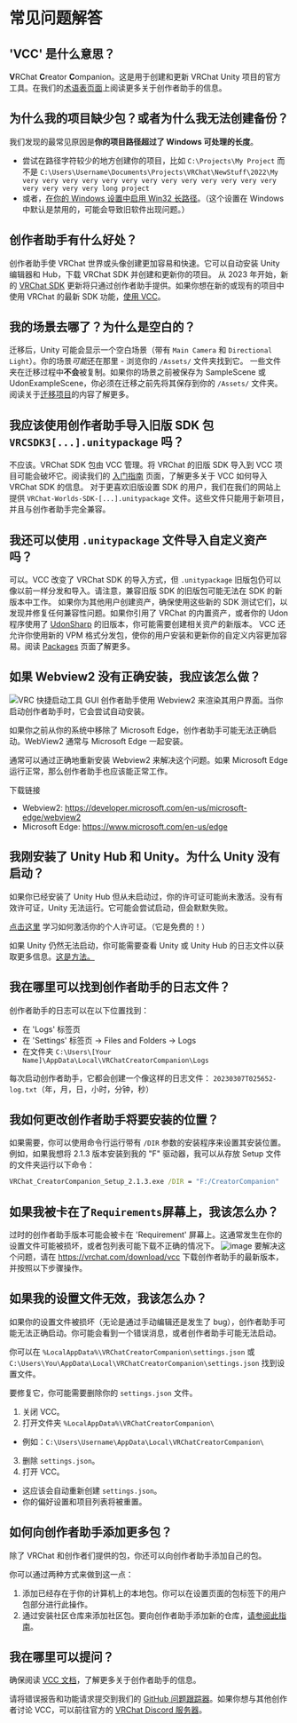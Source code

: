 # 常见问题解答
## 'VCC' 是什么意思？
**V**RChat **C**reator **C**ompanion。这是用于创建和更新 VRChat Unity 项目的官方工具。在我们的[术语表页面](https://vcc.docs.vrchat.com/guides/glossary/)上阅读更多关于创作者助手的信息。

## 为什么我的项目缺少包？或者为什么我无法创建备份？
我们发现的最常见原因是**你的项目路径超过了 Windows 可处理的长度**。
* 尝试在路径字符较少的地方创建你的项目，比如
  `C:\Projects\My Project` 而不是
  `C:\Users\Username\Documents\Projects\VRChat\NewStuff\2022\My very very very very very very very very very very very very very very very very very long project`
* 或者，[在你的 Windows 设置中启用 Win32 长路径](https://learn.microsoft.com/zh-cn/windows/win32/fileio/maximum-file-path-limitation?tabs=registry#enable-long-paths-in-windows-10-version-1607-and-later)。（这个设置在 Windows 中默认是禁用的，可能会导致旧软件出现问题。）

## 创作者助手有什么好处？
创作者助手使 VRChat 世界或头像创建更加容易和快速。它可以自动安装 Unity 编辑器和 Hub，下载 VRChat SDK 并创建和更新你的项目。
从 2023 年开始，新的 [VRChat SDK](https://docs.vrchat.com/docs/choosing-your-sdk) 更新将只通过创作者助手提供。如果你想在新的或现有的项目中使用 VRChat 的最新 SDK 功能，[使用 VCC](https://vcc.docs.vrchat.com/guides/getting-started/)。

## 我的场景去哪了？为什么是空白的？
迁移后，Unity 可能会显示一个空白场景（带有 `Main Camera` 和 `Directional Light`）。你的场景*可能*还在那里 - 浏览你的 `/Assets/` 文件夹找到它。
一些文件夹在迁移过程中**不会**被复制。如果你的场景之前被保存为 SampleScene 或 UdonExampleScene，你必须在迁移之前先将其保存到你的 `/Assets/` 文件夹。阅读关于[迁移项目](https://vcc.docs.vrchat.com/vpm/migrating)的内容了解更多。

## 我应该使用创作者助手导入旧版 SDK 包 `VRCSDK3[...].unitypackage` 吗？
不应该。VRChat SDK 包由 VCC 管理。将 VRChat 的旧版 SDK 导入到 VCC 项目可能会破坏它。阅读我们的 [入门指南](https://vcc.docs.vrchat.com/guides/getting-started) 页面，了解更多关于 VCC 如何导入 VRChat SDK 的信息。
对于更喜欢旧版设置 SDK 的用户，我们在我们的网站上提供 `VRChat-Worlds-SDK-[...].unitypackage` 文件。这些文件只能用于新项目，并且与创作者助手完全兼容。

## 我还可以使用 `.unitypackage` 文件导入自定义资产吗？
可以。VCC 改变了 VRChat SDK 的导入方式，但 `.unitypackage` 旧版包仍可以像以前一样分发和导入。请注意，兼容旧版 SDK 的旧版包可能无法在 SDK 的新版本中工作。
如果你为其他用户创建资产，确保使用这些新的 SDK 测试它们，以发现并修复任何兼容性问题。如果你引用了 VRChat 的内置资产，或者你的 Udon 程序使用了 [UdonSharp](https://udonsharp.docs.vrchat.com) 的旧版本，你可能需要创建相关资产的新版本。
VCC 还允许你使用新的 VPM 格式分发包，使你的用户安装和更新你的自定义内容更加容易。阅读 [Packages](https://vcc.docs.vrchat.com/vpm/packages) 页面了解更多。

## 如果 Webview2 没有正确安装，我应该怎么做？
![VRC 快捷启动工具 GUI](/vcc.docs.vrchat.com/images/webview2-error.png)
创作者助手使用 Webview2 来渲染其用户界面。当你启动创作者助手时，它会尝试自动安装。

如果你之前从你的系统中移除了 Microsoft Edge，创作者助手可能无法正确启动。WebView2 通常与 Microsoft Edge 一起安装。

通常可以通过正确地重新安装 Webview2 来解决这个问题。如果 Microsoft Edge 运行正常，那么创作者助手也应该能正常工作。

下载链接
- Webview2: https://developer.microsoft.com/en-us/microsoft-edge/webview2
- Microsoft Edge: https://www.microsoft.com/en-us/edge

## 我刚安装了 Unity Hub 和 Unity。为什么 Unity 没有启动？

如果你已经安装了 Unity Hub 但从未启动过，你的许可证可能尚未激活。没有有效许可证，Unity 无法运行。它可能会尝试启动，但会默默失败。

[点击这里](https://support.unity.com/hc/en-us/articles/211438683-How-do-I-activate-my-license-) 学习如何激活你的个人许可证。（它是免费的！）

如果 Unity 仍然无法启动，你可能需要查看 Unity 或 Unity Hub 的日志文件以获取更多信息。[这是方法。](https://docs.unity3d.com/Manual/LogFiles.html)

## 我在哪里可以找到创作者助手的日志文件？
创作者助手的日志可以在以下位置找到：
- 在 'Logs' 标签页
- 在 'Settings' 标签页 -> Files and Folders -> Logs
- 在文件夹 `C:\Users\[Your Name]\AppData\Local\VRChatCreatorCompanion\Logs`

每次启动创作者助手，它都会创建一个像这样的日志文件：
`20230307T025652-log.txt`（年，月，日，小时，分钟，秒）

## 我如何更改创作者助手将要安装的位置？
如果需要，你可以使用命令行运行带有 `/DIR` 参数的安装程序来设置其安装位置。例如，如果我想将 2.1.3 版本安装到我的 "F" 驱动器，我可以从存放 Setup 文件的文件夹运行以下命令：
```cmd
VRChat_CreatorCompanion_Setup_2.1.3.exe /DIR = "F:/CreatorCompanion"
```

## 如果我被卡在了`Requirements`屏幕上，我该怎么办？

过时的创作者助手版本可能会被卡在 'Requirement' 屏幕上。这通常发生在你的设置文件可能被损坏，或者包列表可能下载不正确的情况下。
![image](https://user-images.githubusercontent.com/737888/204419137-d4a3a4ee-5035-4540-a27a-f871531bee7c.png)
要解决这个问题，请在 https://vrchat.com/download/vcc 下载创作者助手的最新版本，并按照以下步骤操作。

## 如果我的设置文件无效，我该怎么办？
如果你的设置文件被损坏（无论是通过手动编辑还是发生了 bug），创作者助手可能无法正确启动。你可能会看到一个错误消息，或者创作者助手可能无法启动。

你可以在 `%LocalAppData%\VRChatCreatorCompanion\settings.json` 或 `C:\Users\You\AppData\Local\VRChatCreatorCompanion\settings.json` 找到设置文件。

要修复它，你可能需要删除你的 `settings.json` 文件。
1. 关闭 VCC。
2. 打开文件夹 `%LocalAppData%\VRChatCreatorCompanion\` 
  - 例如：`C:\Users\Username\AppData\Local\VRChatCreatorCompanion\`
3. 删除 `settings.json`。
4. 打开 VCC。
  - 这应该会自动重新创建 `settings.json`。
  - 你的偏好设置和项目列表将被重置。

## 如何向创作者助手添加更多包？

除了 VRChat 和创作者们提供的包，你还可以向创作者助手添加自己的包。

你可以通过两种方式来做到这一点：

1. 添加已经存在于你的计算机上的本地包。你可以在设置页面的包标签下的用户包部分进行此操作。
2. 通过安装社区仓库来添加社区包。要向创作者助手添加新的仓库，[请参阅此指南](/vcc.docs.vrchat.com/guides/community-repositories)。

## 我在哪里可以提问？
确保阅读 [VCC 文档](https://vcc.docs.vrchat.com/)，了解更多关于创作者助手的信息。

请将错误报告和功能请求提交到我们的 [GitHub 问题跟踪器](https://vcc.docs.vrchat.com/guides/bugs-features/)。如果你想与其他创作者讨论 VCC，可以前往官方的 [VRChat Discord 服务器](https://discord.com/invite/vrchat)。
